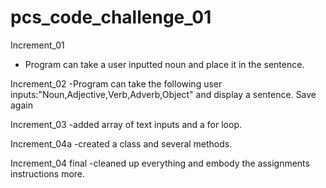 pcs_code_challenge_01
=====================

Increment_01
- Program can take a user inputted noun and place it in the sentence.<br> 

Increment_02
-Program can take the following user inputs:"Noun,Adjective,Verb,Adverb,Object" and display a sentence. Save again<br> 

Increment_03
-added array of text inputs and a for loop.<br> 

Increment_04a
-created a class and several methods.<br> 

Increment_04 final
-cleaned up everything and embody the assignments instructions more.<br> 

